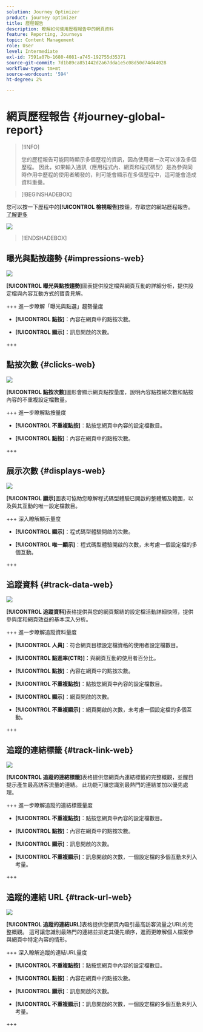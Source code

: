 ```yaml
---
solution: Journey Optimizer
product: journey optimizer
title: 歷程報告
description: 瞭解如何使用歷程報告中的網頁資料
feature: Reporting, Journeys
topic: Content Management
role: User
level: Intermediate
exl-id: 7591a07b-1680-4081-a745-192755d35371
source-git-commit: 7d1b89ca851442d2a67dda1e5c08d50d74d44028
workflow-type: tm+mt
source-wordcount: '594'
ht-degree: 2%

---
```


# 網頁歷程報告 {#journey-global-report}

>[!INFO]
>
>您的歷程報告可能同時顯示多個歷程的資訊，因為使用者一次可以涉及多個歷程。 因此，如果輸入通訊（應用程式內、網頁和程式碼型）是為參與同時作用中歷程的使用者觸發的，則可能會顯示在多個歷程中，這可能會造成資料重疊。

>[!BEGINSHADEBOX]

您可以按一下歷程中的&#x200B;**[!UICONTROL 檢視報告]**&#x200B;按鈕，存取您的網站歷程報告。 [了解更多](report-gs-cja.md)

![](assets/report-access-jo.png)

>[!ENDSHADEBOX]

## 曝光與點按趨勢 {#impressions-web}

![](assets/cja-web-impression.png)

**[!UICONTROL 曝光與點按趨勢]**&#x200B;圖表提供設定檔與網頁互動的詳細分析，提供設定檔與內容互動方式的寶貴見解。

+++ 進一步瞭解「曝光與點選」趨勢量度

* **[!UICONTROL 點按]**：內容在網頁中的點按次數。

* **[!UICONTROL 顯示]**：訊息開啟的次數。

+++

## 點按次數 {#clicks-web}

![](assets/cja-web-clicks.png)

**[!UICONTROL 點按次數]**&#x200B;圖形會顯示網頁點按量度，說明內容點按總次數和點按內容的不重複設定檔數量。

+++ 進一步瞭解點按量度

* **[!UICONTROL 不重複點按]**：點按您網頁中內容的設定檔數目。

* **[!UICONTROL 點按]**：內容在網頁中的點按次數。

+++

## 展示次數 {#displays-web}

![](assets/cja-web-displays.png)

**[!UICONTROL 顯示]**&#x200B;圖表可協助您瞭解程式碼型體驗已開啟的整體觸及範圍，以及與其互動的唯一設定檔數目。

+++ 深入瞭解顯示量度

* **[!UICONTROL 顯示]**：程式碼型體驗開啟的次數。

* **[!UICONTROL 唯一顯示]**：程式碼型體驗開啟的次數，未考慮一個設定檔的多個互動。

+++

## 追蹤資料 {#track-data-web}

![](assets/cja-web-tracking-data.png)

**[!UICONTROL 追蹤資料]**&#x200B;表格提供與您的網頁繫結的設定檔活動詳細快照，提供參與度和網頁效益的基本深入分析。

+++ 進一步瞭解追蹤資料量度

* **[!UICONTROL 人員]**：符合網頁目標設定檔資格的使用者設定檔數目。

* **[!UICONTROL 點進率(CTR)]**：與網頁互動的使用者百分比。

* **[!UICONTROL 點按]**：內容在網頁中的點按次數。

* **[!UICONTROL 不重複點按]**：點按您網頁中內容的設定檔數目。

* **[!UICONTROL 顯示]**：網頁開啟的次數。

* **[!UICONTROL 不重複顯示]**：網頁開啟的次數，未考慮一個設定檔的多個互動。

+++

## 追蹤的連結標籤 {#track-link-web}

![](assets/cja-web-tracked-link-labels.png)

**[!UICONTROL 追蹤的連結標籤]**&#x200B;表格提供您網頁內連結標籤的完整概觀，並醒目提示產生最高訪客流量的連結。 此功能可讓您識別最熱門的連結並加以優先處理。

+++ 進一步瞭解追蹤的連結標籤量度

* **[!UICONTROL 不重複點按]**：點按您網頁中內容的設定檔數目。

* **[!UICONTROL 點按]**：內容在網頁中的點按次數。

* **[!UICONTROL 顯示]**：訊息開啟的次數。

* **[!UICONTROL 不重複顯示]**：訊息開啟的次數，一個設定檔的多個互動未列入考量。

+++

## 追蹤的連結 URL {#track-url-web}

![](assets/cja-web-tracked-link-urls.png)

**[!UICONTROL 追蹤的連結URL]**&#x200B;表格提供您網頁內吸引最高訪客流量之URL的完整概觀。 這可讓您識別最熱門的連結並排定其優先順序，進而更瞭解個人檔案參與網頁中特定內容的情形。

+++ 深入瞭解追蹤的連結URL量度

* **[!UICONTROL 不重複點按]**：點按您網頁中內容的設定檔數目。

* **[!UICONTROL 點按]**：內容在網頁中的點按次數。

* **[!UICONTROL 顯示]**：訊息開啟的次數。

* **[!UICONTROL 不重複顯示]**：訊息開啟的次數，一個設定檔的多個互動未列入考量。

+++
